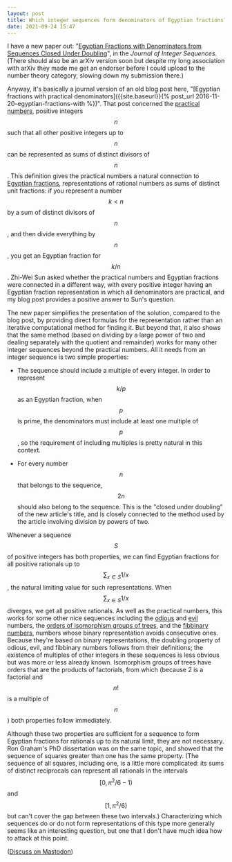 ```yaml
---
layout: post
title: Which integer sequences form denominators of Egyptian fractions?
date: 2021-09-24 15:47
---
```

I have a new paper out: "[Egyptian Fractions with Denominators from Sequences Closed Under Doubling](https://cs.uwaterloo.ca/journals/JIS/VOL24/Eppstein/eppstein2.html)", in the _Journal of Integer Sequences_. (There should also be an arXiv version soon but despite my long association with arXiv they made me get an endorser before I could upload to the number theory category, slowing down my submission there.)

Anyway, it's basically a journal version of an old blog post here, "[Egyptian fractions with practical denominators]({{site.baseurl}}{% post_url 2016-11-20-egyptian-fractions-with %})". That post concerned the [practical numbers](https://en.wikipedia.org/wiki/Practical_number), positive integers $$n$$ such that all other positive integers up to $$n$$ can be represented as sums of distinct divisors of $$n$$. This definition gives the practical numbers a natural connection to [Egyptian fractions](https://en.wikipedia.org/wiki/Egyptian_fraction), representations of rational numbers as sums of distinct unit fractions: if you represent a number $$k<n$$ by a sum of distinct divisors of $$n$$, and then divide everything by $$n$$, you get an Egyptian fraction for $$k/n$$. Zhi-Wei Sun asked whether the practical numbers and Egyptian fractions were connected in a different way, with every positive integer having an Egyptian fraction representation in which all denominators are practical, and my blog post provides a positive answer to Sun's question.

The new paper simplifies the presentation of the solution, compared to the blog post, by providing direct formulas for the representation rather than an iterative computational method for finding it. But beyond that, it also shows that the same method (based on dividing by a large power of two and dealing separately with the quotient and remainder) works for many other integer sequences beyond the practical numbers. All it needs from an integer sequence is two simple properties:

- The sequence should include a multiple of every integer. In order to represent $$k/p$$ as an Egyptian fraction, when $$p$$ is prime, the denominators must include at least one multiple of $$p$$, so the requirement of including multiples is pretty natural in this context.

- For every number $$n$$ that belongs to the sequence, $$2n$$ should also belong to the sequence. This is the "closed under doubling" of the new article's title, and is closely connected to the method used by the article involving division by powers of two.

Whenever a sequence $$S$$ of positive integers has both properties, we can find Egyptian fractions for all positive rationals up to $$\sum_{x\in S}1/x$$, the natural limiting value for such representations. When $$\sum_{x\in S}1/x$$ diverges, we get all positive rationals. As well as the practical numbers, this works for some other nice sequences including the [odious](https://en.wikipedia.org/wiki/Odious_number) and [evil](https://en.wikipedia.org/wiki/Evil_number) numbers, the [orders of isomorphism groups of trees](https://oeis.org/A001013), and the [fibbinary numbers](https://oeis.org/A003714), numbers whose binary representation avoids consecutive ones. Because they're based on binary representations, the doubling property of odious, evil, and fibbinary numbers follows from their definitions; the existence of multiples of other integers in these sequences is less obvious but was more or less already known. Isomorphism groups of trees have orders that are the products of factorials, from which (because 2 is a factorial and $$n!$$ is a multiple of $$n$$) both properties follow immediately.

Although these two properties are sufficient for a sequence to form Egyptian fractions for rationals up to its natural limit, they are not necessary. Ron Graham's PhD dissertation was on the same topic, and showed that the sequence of squares greater than one has the same property. (The sequence of all squares, including one, is a little more complicated: its sums of distinct reciprocals can represent all rationals in the intervals $$[0,\pi^2/6-1)$$ and $$[1,\pi^2/6)$$ but can't cover the gap between these two intervals.) Characterizing which sequences do or do not form representations of this type more generally seems like an interesting question, but one that I don't have much idea how to attack at this point.

([Discuss on Mastodon](https://mathstodon.xyz/@11011110/106989108978976649))